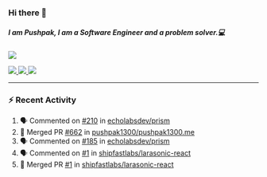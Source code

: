 ### Hi there 👋

##### I am Pushpak, I am a Software Engineer and a problem solver.💻

<a href='https://twitter.com/pushpak1300'><a href="https://pushpak1300.me/" target="_blank">
  <img src="https://img.shields.io/badge/website-%23E34F26.svg?&style=for-the-badge" />
</a> 
 
 <a href="https://twitter.com/pushpak1300" target="_blank">
  <img src="https://img.shields.io/badge/twitter-%231DA1F2.svg?&style=for-the-badge&logo=twitter&logoColor=white" />
</a> 

<a href="https://www.linkedin.com/in/pushpak-c-286b17b1/" target="_blank">
  <img src="https://img.shields.io/badge/linkedin-%230077B5.svg?&style=for-the-badge&logo=linkedin&logoColor=white" />
</a> 

<a href="https://dev.to/pushpak1300/" target="_blank">
  <img src="http://img.shields.io/badge/dev.to-gray?style=for-the-badge&logo=dev.to&?logoColor=white?logoWidth=100?label=" />
</a> 


</p>

---

### ⚡ Recent Activity

<!--START_SECTION:activity-->
1. 🗣 Commented on [#210](https://github.com/echolabsdev/prism/issues/210#issuecomment-2682083054) in [echolabsdev/prism](https://github.com/echolabsdev/prism)
2. 🎉 Merged PR [#662](https://github.com/pushpak1300/pushpak1300.me/pull/662) in [pushpak1300/pushpak1300.me](https://github.com/pushpak1300/pushpak1300.me)
3. 🗣 Commented on [#185](https://github.com/echolabsdev/prism/issues/185#issuecomment-2676732464) in [echolabsdev/prism](https://github.com/echolabsdev/prism)
4. 🗣 Commented on [#1](https://github.com/shipfastlabs/larasonic-react/pull/1#issuecomment-2676309251) in [shipfastlabs/larasonic-react](https://github.com/shipfastlabs/larasonic-react)
5. 🎉 Merged PR [#1](https://github.com/shipfastlabs/larasonic-react/pull/1) in [shipfastlabs/larasonic-react](https://github.com/shipfastlabs/larasonic-react)
<!--END_SECTION:activity-->
